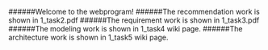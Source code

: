 ######Welcome to the webprogram!
######The recommendation work is shown in 1_task2.pdf
######The requirement work is shown in 1_task3.pdf
######The modeling work is shown in 1_task4 wiki page.
######The architecture  work is shown in 1_task5 wiki page.
